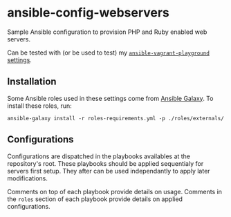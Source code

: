 # ansible-config-webservers

Sample Ansible configuration to provision PHP and Ruby enabled web servers.

Can be tested with (or be used to test) my [`ansible-vagrant-playground` settings](https://github.com/gael-ian/ansible-vagrant-playground).

## Installation

Some Ansible roles used in these settings come from [Ansible Galaxy](https://galaxy.ansible.com/).
To install these roles, run:

    ansible-galaxy install -r roles-requirements.yml -p ./roles/externals/

## Configurations

Configurations are dispatched in the playbooks availables at the repository's root.
These playbooks should be applied sequentialy for servers first setup.
They after can be used independantly to apply later modifications.

Comments on top of each playbook provide details on usage.
Comments in the `roles` section of each playbook provide details on applied configurations.


